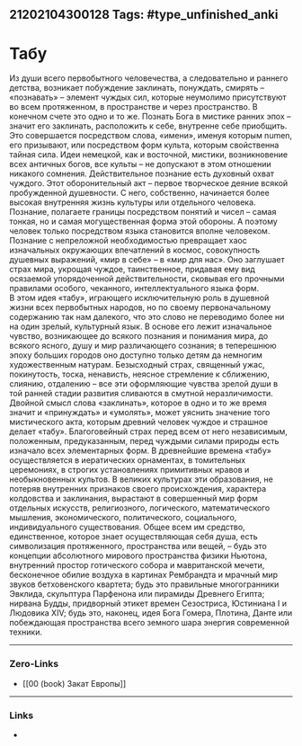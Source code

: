 21202104300128
Tags: #type_unfinished_anki
---
# Табу

Из души всего первобытного человечества, а следовательно и раннего детства, возникает побуждение заклинать, понуждать, смирять – «познавать» – элемент чуждых сил, которые неумолимо присутствуют во всем протяженном, в пространстве и через пространство. В конечном счете это одно и то же. Познать Бога в мистике ранних эпох – значит его заклинать, расположить к себе, внутренне себе приобщить. Это совершается посредством слова, «имени», именуя которым numen, его призывают, или посредством форм культа, которым свойственна тайная сила. Идеи немецкой, как и восточной, мистики, возникновение всех античных богов, все культы – не допускают в этом отношении никакого сомнения. Действительное познание есть духовный охват чуждого. Этот оборонительный акт – первое творческое деяние всякой пробужденной душевности. С него, собственно, начинается более высокая внутренняя жизнь культуры или отдельного человека. Познание, полагаете границы посредством понятий и чисел – самая тонкая, но и самая могущественная форма этой обороны. А поэтому человек только посредством языка становится вполне человеком. Познание с непреложной необходимостью превращает хаос изначальных окружающих впечатлений в космос, совокупность душевных выражений, «мир в себе» – в «мир для нас». Оно заглушает страх мира, укрощая чуждое, таинственное, придавая ему вид осязаемой упорядоченной действительности, сковывая его прочными правилами особого, чеканного, интеллектуального языка форм.<br>В этом идея «табу», играющего исключительную роль в душевной жизни всех первобытных народов, но по своему первоначальному содержанию так нам далекого, что это слово не переводимо более ни на один зрелый, культурный язык. В основе его лежит изначальное чувство, возникающее до всякого познания и понимания мира, до всякого ясного, душу и мир различающего сознания; в теперешнюю эпоху больших городов оно доступно только детям да немногим художественным натурам. Безысходный страх, священный ужас, покинутость, тоска, ненависть, неясное стремление к сближению, слиянию, отдалению – все эти оформляющие чувства зрелой души в той ранней стадии развития сливаются в смутной неразличимости. Двойной смысл слова «заклинать», которое в одно и то же время значит и «принуждать» и «умолять», может уяснить значение того мистического акта, которым древний человек чуждое и страшное делает «табу». Благоговейный страх перед всем от него независимым, положенным, предуказанным, перед чуждыми силами природы есть изначало всех элементарных форм. В древнейшие времена «табу» осуществляется в иератических орнаментах, в томительных церемониях, в строгих установлениях примитивных нравов и необыкновенных культов. В великих культурах эти образования, не потеряв внутренних признаков своего происхождения, характера колдовства и заклинания, вырастают в совершенный мир форм отдельных искусств, религиозного, логического, математического мышления, экономического, политического, социального, индивидуального существования. Общее всем им средство, единственное, которое знает осуществляющая себя душа, есть символизация протяженного, пространства или вещей, – будь это концепции абсолютного мирового пространства физики Ньютона, внутренний простор готического собора и мавританской мечети, бесконечное обилие воздуха в картинах Рембрандта и мрачный мир звуков бетховенского квартета; будь это правильные многогранники Эвклида, скульптура Парфенона или пирамиды Древнего Египта; нирвана Будды, придворный этикет времен Сезостриса, Юстиниана I и Людовика XIV; будь это, наконец, идея Бога Гомера, Плотина, Данте или побеждающая пространства всего земного шара энергия современной техники.

---
### Zero-Links
- [[00 (book) Закат Европы]]
---
### Links
-
